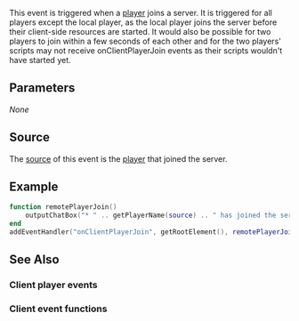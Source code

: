 This event is triggered when a [player](/player.md "wikilink") joins a server. It is triggered for all players except the local player, as the local player joins the server before their client-side resources are started. It would also be possible for two players to join within a few seconds of each other and for the two players' scripts may not receive onClientPlayerJoin events as their scripts wouldn't have started yet.

Parameters
----------

*None*

Source
------

The [source](/event_system#Event_source.md "wikilink") of this event is the [player](/player.md "wikilink") that joined the server.

Example
-------

``` lua
function remotePlayerJoin()
    outputChatBox("* " .. getPlayerName(source) .. " has joined the server")
end
addEventHandler("onClientPlayerJoin", getRootElement(), remotePlayerJoin)
```

See Also
--------

### Client player events

### Client event functions
